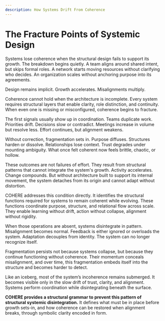```yaml
---
description: How Systems Drift From Coherence
---
```


# The Fracture Points of Systemic Design

Systems lose coherence when the structural design fails to support its growth. The breakdown begins quietly. A team aligns around shared intent, but skips formal roles. A network starts moving resources without clarifying who decides. An organization scales without anchoring purpose into its agreements.

Design remains implicit. Growth accelerates. Misalignments multiply.

Coherence cannot hold when the architecture is incomplete. Every system requires structural layers that enable clarity, role distinction, and continuity. When even one is missing or misconfigured, coherence begins to fracture.

The first signals usually show up in coordination. Teams duplicate work. Priorities drift. Decisions slow or contradict. Meetings increase in volume but resolve less. Effort continues, but alignment weakens.

Without correction, fragmentation sets in. Purpose diffuses. Structures harden or dissolve. Relationships lose context. Trust degrades under mounting ambiguity. What once felt coherent now feels brittle, chaotic, or hollow.

These outcomes are not failures of effort. They result from structural patterns that cannot integrate the system's growth. Activity accelerates. Change compounds. But without architecture built to support its internal movement, the system detaches from its origin and cannot adapt without distortion.

COHERE addresses this condition directly. It identifies the structural functions required for systems to remain coherent while evolving. These functions coordinate purpose, structure, and relational flow across scale. They enable learning without drift, action without collapse, alignment without rigidity.

When those operations are absent, systems disintegrate in pattern. Misalignment becomes normal. Feedback is either ignored or overloads the system. Adaptation decouples from identity. The system can no longer recognize itself.

Fragmentation persists not because systems collapse, but because they continue functioning without coherence. Their momentum conceals misalignment, and over time, this fragmentation embeds itself into the structure and becomes harder to detect.&#x20;

Like an iceberg, most of the system’s incoherence remains submerged. It becomes visible only in the slow drift of trust, clarity, and alignment. Systems perform coordination while disintegrating beneath the surface.

**COHERE provides a structural grammar to prevent this pattern of  structural systemic disintegration.** It defines what must be in place before growth sets-in, and how coherence can be restored when alignment breaks, through symbolic clarity encoded in form.
